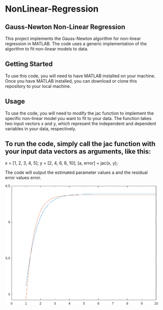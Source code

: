 # NonLinear-Regression
## Gauss-Newton Non-Linear Regression
This project implements the Gauss-Newton algorithm for non-linear regression in MATLAB. The code uses a generic implementation of the algorithm to fit non-linear models to data.

## Getting Started
To use this code, you will need to have MATLAB installed on your machine. Once you have MATLAB installed, you can download or clone this repository to your local machine.

## Usage
To use the code, you will need to modify the jac function to implement the specific non-linear model you want to fit to your data. The function takes two input vectors x and y, which represent the independent and dependent variables in your data, respectively.

## To run the code, simply call the jac function with your input data vectors as arguments, like this:

x = [1, 2, 3, 4, 5];
y = [2, 4, 6, 8, 10];
[a, error] = jac(x, y);



The code will output the estimated parameter values a and the residual error values error.

<img src="https://github.com/AniketKumarC007/NonLinear-Regression/blob/main/graph.png" width="1000"> <br>
